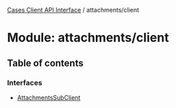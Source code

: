[Cases Client API Interface](../server_client_api.md) / attachments/client

# Module: attachments/client

## Table of contents

### Interfaces

- [AttachmentsSubClient](../interfaces/attachments_client.attachmentssubclient.md)
